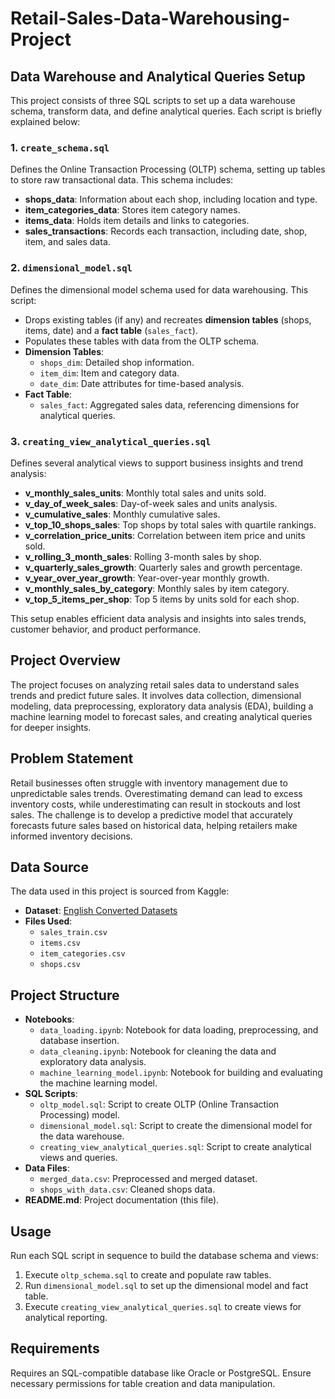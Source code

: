 # Retail-Sales-Data-Warehousing-Project

## Data Warehouse and Analytical Queries Setup

This project consists of three SQL scripts to set up a data warehouse schema, transform data, and define analytical queries. Each script is briefly explained below:

### 1. `create_schema.sql`
Defines the Online Transaction Processing (OLTP) schema, setting up tables to store raw transactional data. This schema includes:
- **shops_data**: Information about each shop, including location and type.
- **item_categories_data**: Stores item category names.
- **items_data**: Holds item details and links to categories.
- **sales_transactions**: Records each transaction, including date, shop, item, and sales data.

### 2. `dimensional_model.sql`
Defines the dimensional model schema used for data warehousing. This script:
- Drops existing tables (if any) and recreates **dimension tables** (shops, items, date) and a **fact table** (`sales_fact`).
- Populates these tables with data from the OLTP schema.
- **Dimension Tables**:
  - `shops_dim`: Detailed shop information.
  - `item_dim`: Item and category data.
  - `date_dim`: Date attributes for time-based analysis.
- **Fact Table**:
  - `sales_fact`: Aggregated sales data, referencing dimensions for analytical queries.

### 3. `creating_view_analytical_queries.sql`
Defines several analytical views to support business insights and trend analysis:
- **v_monthly_sales_units**: Monthly total sales and units sold.
- **v_day_of_week_sales**: Day-of-week sales and units analysis.
- **v_cumulative_sales**: Monthly cumulative sales.
- **v_top_10_shops_sales**: Top shops by total sales with quartile rankings.
- **v_correlation_price_units**: Correlation between item price and units sold.
- **v_rolling_3_month_sales**: Rolling 3-month sales by shop.
- **v_quarterly_sales_growth**: Quarterly sales and growth percentage.
- **v_year_over_year_growth**: Year-over-year monthly growth.
- **v_monthly_sales_by_category**: Monthly sales by item category.
- **v_top_5_items_per_shop**: Top 5 items by units sold for each shop.

This setup enables efficient data analysis and insights into sales trends, customer behavior, and product performance.

## Project Overview

The project focuses on analyzing retail sales data to understand sales trends and predict future sales. It involves data collection, dimensional modeling, data preprocessing, exploratory data analysis (EDA), building a machine learning model to forecast sales, and creating analytical queries for deeper insights.

## Problem Statement

Retail businesses often struggle with inventory management due to unpredictable sales trends. Overestimating demand can lead to excess inventory costs, while underestimating can result in stockouts and lost sales. The challenge is to develop a predictive model that accurately forecasts future sales based on historical data, helping retailers make informed inventory decisions.

## Data Source

The data used in this project is sourced from Kaggle:

- **Dataset**: [English Converted Datasets](https://www.kaggle.com/datasets/ndarshan2797/english-converted-datasets/data)
- **Files Used**:
  - `sales_train.csv`
  - `items.csv`
  - `item_categories.csv`
  - `shops.csv`

## Project Structure

- **Notebooks**:
  - `data_loading.ipynb`: Notebook for data loading, preprocessing, and database insertion.
  - `data_cleaning.ipynb`: Notebook for cleaning the data and exploratory data analysis.
  - `machine_learning_model.ipynb`: Notebook for building and evaluating the machine learning model.
- **SQL Scripts**:
  - `oltp_model.sql`: Script to create OLTP (Online Transaction Processing) model.
  - `dimensional_model.sql`: Script to create the dimensional model for the data warehouse.
  - `creating_view_analytical_queries.sql`: Script to create analytical views and queries.
- **Data Files**:
  - `merged_data.csv`: Preprocessed and merged dataset.
  - `shops_with_data.csv`: Cleaned shops data.
- **README.md**: Project documentation (this file).

## Usage

Run each SQL script in sequence to build the database schema and views:
1. Execute `oltp_schema.sql` to create and populate raw tables.
2. Run `dimensional_model.sql` to set up the dimensional model and fact table.
3. Execute `creating_view_analytical_queries.sql` to create views for analytical reporting.

## Requirements

Requires an SQL-compatible database like Oracle or PostgreSQL. Ensure necessary permissions for table creation and data manipulation.
